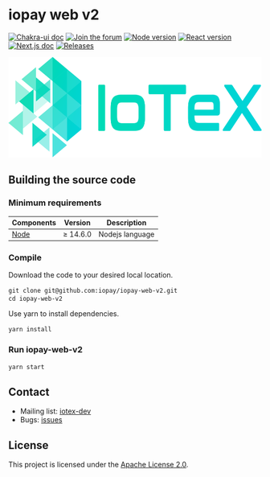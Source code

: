 # iopay web v2


[![Chakra-ui doc](https://img.shields.io/badge/ChakraUI-GithubDoc-blue)](https://github.com/chakra-ui/chakra-ui)
[![Join the forum](https://img.shields.io/badge/Discuss-IoTeX%20Community-blue)](https://community.iotex.io/c/research-development/protocol)
[![Node version](https://img.shields.io/badge/react-17.0.2-blue.svg)](https://github.com/facebook/react)
[![React version](https://img.shields.io/badge/node-14.6.0-blue.svg)](https://github.com/nodejs/node)
[![Next.js doc](https://img.shields.io/badge/next.js-GithubDoc-blue.svg)](https://github.com/vercel/next.js)
[![Releases](https://img.shields.io/github/release/iopay/web-iopay-v2/all.svg?style=flat-square)](https://github.com/iopay/web-iopay-v2/releases)


<a href="https://iotex.io/"><img src="public/images/IoTeX.png" height="200px"/></a>


## Building the source code

### Minimum requirements

| Components | Version | Description |
|----------|-------------|-------------|
| [Node](https://nodejs.org/) | &ge; 14.6.0 | Nodejs language |


### Compile

Download the code to your desired local location.
```
git clone git@github.com:iopay/iopay-web-v2.git
cd iopay-web-v2
```

Use yarn to install dependencies. 
```
yarn install
```

### Run iopay-web-v2

```
yarn start
```


## Contact

- Mailing list: [iotex-dev](iotex-dev@iotex.io)
- Bugs: [issues](https://github.com/iopay/iopay-web-v2/issues)


## License
This project is licensed under the [Apache License 2.0](LICENSE).
